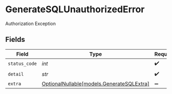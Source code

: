 # GenerateSQLUnauthorizedError

Authorization Exception


## Fields

| Field                                                                      | Type                                                                       | Required                                                                   | Description                                                                |
| -------------------------------------------------------------------------- | -------------------------------------------------------------------------- | -------------------------------------------------------------------------- | -------------------------------------------------------------------------- |
| `status_code`                                                              | *int*                                                                      | :heavy_check_mark:                                                         | N/A                                                                        |
| `detail`                                                                   | *str*                                                                      | :heavy_check_mark:                                                         | N/A                                                                        |
| `extra`                                                                    | [OptionalNullable[models.GenerateSQLExtra]](../models/generatesqlextra.md) | :heavy_minus_sign:                                                         | N/A                                                                        |